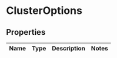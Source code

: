 # ClusterOptions

## Properties
Name | Type | Description | Notes
------------ | ------------- | ------------- | -------------
